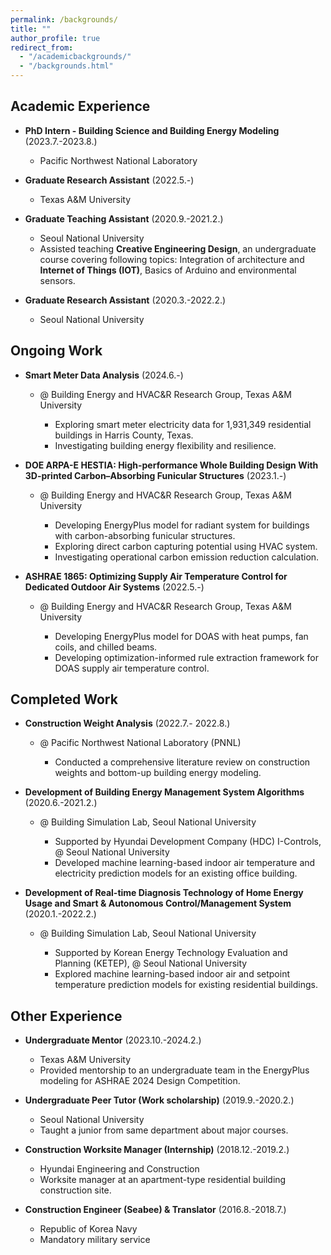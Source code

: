 ```yaml
---
permalink: /backgrounds/
title: ""
author_profile: true
redirect_from: 
  - "/academicbackgrounds/"
  - "/backgrounds.html"
---
```


Academic Experience
-----
* **PhD Intern - Building Science and Building Energy Modeling** (2023.7.-2023.8.)
  * Pacific Northwest National Laboratory

* **Graduate Research Assistant** (2022.5.-)
  * Texas A&M University

* **Graduate Teaching Assistant** (2020.9.-2021.2.)
  * Seoul National University
  * Assisted teaching **Creative Engineering Design**, an undergraduate course covering following topics: Integration of architecture and **Internet of Things (IOT)**, Basics of Arduino and environmental sensors.

* **Graduate Research Assistant** (2020.3.-2022.2.)
  * Seoul National University
  
Ongoing Work
-----
* **Smart Meter Data Analysis**	(2024.6.-)
  * @ Building Energy and HVAC&R Research Group, Texas A&M University
    
    * Exploring smart meter electricity data for 1,931,349 residential buildings in Harris County, Texas.
    * Investigating building energy flexibility and resilience.

* **DOE ARPA-E HESTIA: High-performance Whole Building Design With 3D-printed Carbon–Absorbing Funicular Structures**	(2023.1.-)
  * @ Building Energy and HVAC&R Research Group, Texas A&M University
    
    * Developing EnergyPlus model for radiant system for buildings with carbon-absorbing funicular structures.
    * Exploring direct carbon capturing potential using HVAC system.
    * Investigating operational carbon emission reduction calculation.
  
* **ASHRAE 1865: Optimizing Supply Air Temperature Control for Dedicated Outdoor Air Systems**	(2022.5.-)
  * @ Building Energy and HVAC&R Research Group, Texas A&M University
    
    * Developing EnergyPlus model for DOAS with heat pumps, fan coils, and chilled beams.
    * Developing optimization-informed rule extraction framework for DOAS supply air temperature control.
  

Completed Work
-----
* **Construction Weight Analysis**	(2022.7.- 2022.8.)
  * @  Pacific Northwest National Laboratory (PNNL)
    
    * Conducted a comprehensive literature review on construction weights and bottom-up building energy modeling.

* **Development of Building Energy Management System Algorithms**	(2020.6.-2021.2.)
  * @ Building Simulation Lab, Seoul National University
    
    * Supported by Hyundai Development Company (HDC) I-Controls, @ Seoul National University
    * Developed machine learning-based indoor air temperature and electricity prediction models for an existing office building. 

* **Development of Real-time Diagnosis Technology of Home Energy Usage and Smart & Autonomous Control/Management System** 	(2020.1.-2022.2.)
  * @ Building Simulation Lab, Seoul National University
    
    * Supported by Korean Energy Technology Evaluation and Planning (KETEP), @ Seoul National University
    * Explored machine learning-based indoor air and setpoint temperature prediction models for existing residential buildings.

Other Experience
-----

* **Undergraduate Mentor** (2023.10.-2024.2.)
  * Texas A&M University
  * Provided mentorship to an undergraduate team in the EnergyPlus modeling for ASHRAE 2024 Design Competition.
  
* **Undergraduate Peer Tutor (Work scholarship)** (2019.9.-2020.2.)
  * Seoul National University
  * Taught a junior from same department about major courses.
  
* **Construction Worksite Manager (Internship)** (2018.12.-2019.2.)
  * Hyundai Engineering and Construction
  * Worksite manager at an apartment-type residential building construction site.
  
* **Construction Engineer (Seabee) & Translator** (2016.8.-2018.7.)
  * Republic of Korea Navy
  * Mandatory military service
  
